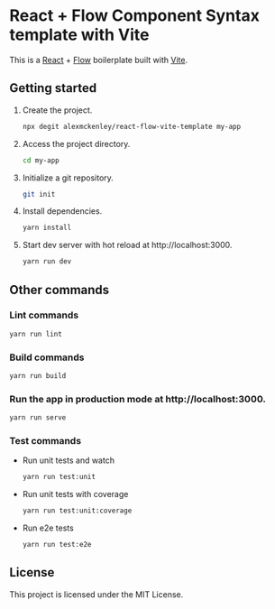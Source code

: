 # React + Flow Component Syntax template with Vite

This is a [React](https://reactjs.org) + [Flow](https://flow.org/) boilerplate built with [Vite](https://vitejs.dev).

## Getting started

1. Create the project.

   ```bash
   npx degit alexmckenley/react-flow-vite-template my-app
   ```

2. Access the project directory.

   ```bash
   cd my-app
   ```

3. Initialize a git repository.

   ```bash
   git init
   ```

4. Install dependencies.

   ```bash
   yarn install
   ```

5. Start dev server with hot reload at http://localhost:3000.
   ```bash
   yarn run dev
   ```

## Other commands

### Lint commands

```bash
yarn run lint
```

### Build commands

```bash
yarn run build
```

### Run the app in production mode at http://localhost:3000.

```bash
yarn run serve
```

### Test commands

- Run unit tests and watch
  ```bash
  yarn run test:unit
  ```
- Run unit tests with coverage
  ```bash
  yarn run test:unit:coverage
  ```
- Run e2e tests
  ```bash
  yarn run test:e2e
  ```

## License

This project is licensed under the MIT License.
